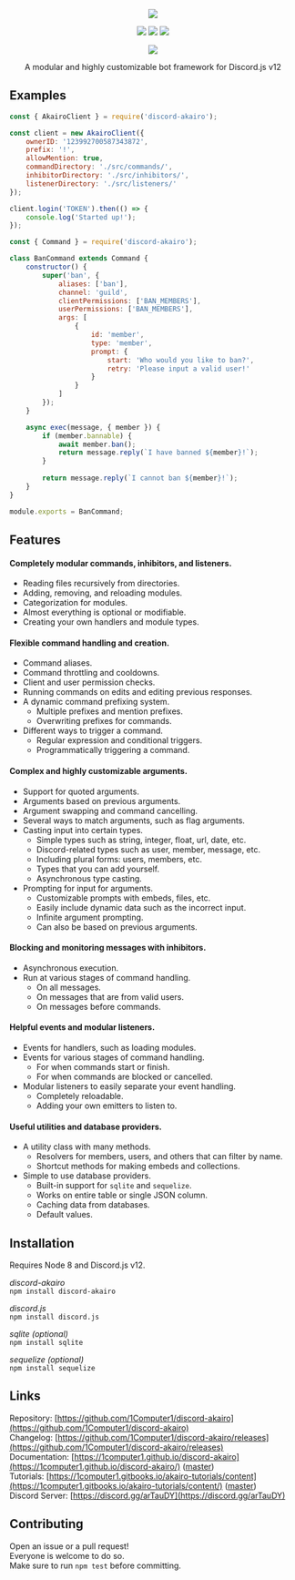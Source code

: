 <p align="center"><a href=https://github.com/1Computer1/discord-akairo><img src="https://a.safe.moe/PwUgW.png"/></a></p><p align="center"><a href=https://www.npmjs.com/package/discord-akairo><img src="https://img.shields.io/npm/v/discord-akairo.svg?maxAge=3600"/></a> <a href=https://david-dm.org/1computer1/discord-akairo><img src="https://david-dm.org/1computer1/discord-akairo.svg"/></a> <a href=https://travis-ci.org/1Computer1/discord-akairo><img src="https://travis-ci.org/1Computer1/discord-akairo.svg?branch=indev"/></a></p><p align="center"><a href=https://nodei.co/npm/discord-akairo><img src="https://nodei.co/npm/discord-akairo.png?downloads=true"/></a></p><p align="center">A modular and highly customizable bot framework for Discord.js v12</p>

## Examples

```js
const { AkairoClient } = require('discord-akairo');

const client = new AkairoClient({
    ownerID: '123992700587343872',
    prefix: '!',
    allowMention: true,
    commandDirectory: './src/commands/',
    inhibitorDirectory: './src/inhibitors/',
    listenerDirectory: './src/listeners/'
});

client.login('TOKEN').then(() => {
    console.log('Started up!');
});
```

```js
const { Command } = require('discord-akairo');

class BanCommand extends Command {
    constructor() {
        super('ban', {
            aliases: ['ban'],
            channel: 'guild',
            clientPermissions: ['BAN_MEMBERS'],
            userPermissions: ['BAN_MEMBERS'],
            args: [
                {
                    id: 'member',
                    type: 'member',
                    prompt: {
                        start: 'Who would you like to ban?',
                        retry: 'Please input a valid user!'
                    }
                }
            ]
        });
    }

    async exec(message, { member }) {
        if (member.bannable) {
            await member.ban();
            return message.reply(`I have banned ${member}!`);
        }
        
        return message.reply(`I cannot ban ${member}!`);
    }
}

module.exports = BanCommand;
```

## Features

#### Completely modular commands, inhibitors, and listeners.

  - Reading files recursively from directories.
  - Adding, removing, and reloading modules.
  - Categorization for modules.
  - Almost everything is optional or modifiable.
  - Creating your own handlers and module types.

#### Flexible command handling and creation.

  - Command aliases.
  - Command throttling and cooldowns.
  - Client and user permission checks.
  - Running commands on edits and editing previous responses.
  - A dynamic command prefixing system.
    - Multiple prefixes and mention prefixes.
    - Overwriting prefixes for commands.
  - Different ways to trigger a command.
    - Regular expression and conditional triggers.
    - Programmatically triggering a command.

#### Complex and highly customizable arguments.

  - Support for quoted arguments.
  - Arguments based on previous arguments.
  - Argument swapping and command cancelling.
  - Several ways to match arguments, such as flag arguments.
  - Casting input into certain types.
    - Simple types such as string, integer, float, url, date, etc.
    - Discord-related types such as user, member, message, etc.
    - Including plural forms: users, members, etc.
    - Types that you can add yourself.
    - Asynchronous type casting.
  - Prompting for input for arguments.
    - Customizable prompts with embeds, files, etc.
    - Easily include dynamic data such as the incorrect input.
    - Infinite argument prompting.
    - Can also be based on previous arguments.

#### Blocking and monitoring messages with inhibitors.

  - Asynchronous execution.
  - Run at various stages of command handling.
    - On all messages.
    - On messages that are from valid users.
    - On messages before commands.

#### Helpful events and modular listeners.

  - Events for handlers, such as loading modules.
  - Events for various stages of command handling.
    - For when commands start or finish.
    - For when commands are blocked or cancelled.
  - Modular listeners to easily separate your event handling.
    - Completely reloadable.
    - Adding your own emitters to listen to.

#### Useful utilities and database providers.

  - A utility class with many methods.
    - Resolvers for members, users, and others that can filter by name.
    - Shortcut methods for making embeds and collections.
  - Simple to use database providers.
    - Built-in support for `sqlite` and `sequelize`.
    - Works on entire table or single JSON column.
    - Caching data from databases.
    - Default values.

## Installation

Requires Node 8 and Discord.js v12.  

*discord-akairo*  
`npm install discord-akairo`

*discord.js*  
`npm install discord.js`

*sqlite (optional)*  
`npm install sqlite`

*sequelize (optional)*  
`npm install sequelize`

## Links

Repository: [https://github.com/1Computer1/discord-akairo](https://github.com/1Computer1/discord-akairo)  
Changelog: [https://github.com/1Computer1/discord-akairo/releases](https://github.com/1Computer1/discord-akairo/releases)  
Documentation: [https://1computer1.github.io/discord-akairo](https://1computer1.github.io/discord-akairo/) ([master](https://1computer1.github.io/discord-akairo/master))  
Tutorials: [https://1computer1.gitbooks.io/akairo-tutorials/content](https://1computer1.gitbooks.io/akairo-tutorials/content/) ([master](https://1computer1.gitbooks.io/akairo-tutorials/content/v/v8/))  
Discord Server: [https://discord.gg/arTauDY](https://discord.gg/arTauDY)  

## Contributing

Open an issue or a pull request!  
Everyone is welcome to do so.  
Make sure to run `npm test` before committing.  
